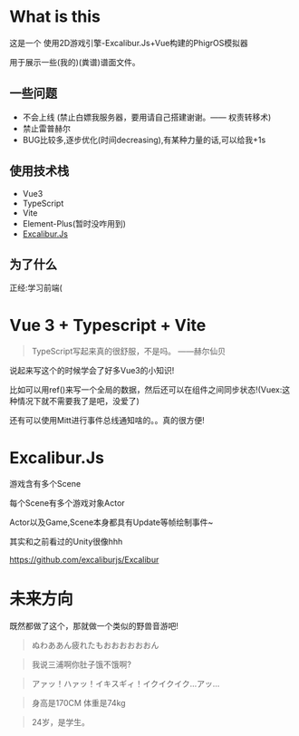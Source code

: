 # What is this

这是一个
使用2D游戏引擎-Excalibur.Js+Vue构建的PhigrOS模拟器

用于展示一些(我的)(粪谱)谱面文件。

## 一些问题
- 不会上线 (禁止白嫖我服务器，要用请自己搭建谢谢。—— 权责转移术)
- 禁止雷普赫尔
- BUG比较多,逐步优化(时间decreasing),有某种力量的话,可以给我+1s

## 使用技术栈

- Vue3
- TypeScript
- Vite
- Element-Plus(暂时没咋用到)
- [Excalibur.Js](https://excaliburjs.com/)

## 为了什么

正经:学习前端(

# Vue 3 + Typescript + Vite
> TypeScript写起来真的很舒服，不是吗。 ——赫尔仙贝

说起来写这个的时候学会了好多Vue3的小知识!

比如可以用ref()来写一个全局的数据，然后还可以在组件之间同步状态!(Vuex:这种情况下就不需要我了是吧，没爱了)

还有可以使用Mitt进行事件总线通知啥的。。真的很方便!

# Excalibur.Js

游戏含有多个Scene

每个Scene有多个游戏对象Actor

Actor以及Game,Scene本身都具有Update等帧绘制事件~

其实和之前看过的Unity很像hhh

https://github.com/excaliburjs/Excalibur

# 未来方向
既然都做了这个，那就做一个类似的野兽音游吧!

>ぬわああん疲れたもおおおおおおん 

> 我说三浦啊你肚子饿不饿啊? 

> アァッ！ハァッ！イキスギィ！イクイクイク…アッ…

>身高是170CM 体重是74kg

>24岁，是学生。

